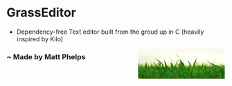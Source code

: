 # GrassEditor
* Dependency-free Text editor built from the groud up in C (heavily inspired by Kilo)

<img align="right" width="200" height="70" src="grass.png">

 ### ~ Made by Matt Phelps
